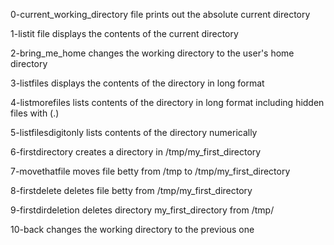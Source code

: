 0-current_working_directory file prints out the absolute current directory

1-listit file displays the contents of the current directory

2-bring_me_home changes the working directory to the user's home directory

3-listfiles displays the contents of the directory in long format

4-listmorefiles lists contents of the directory in long format including hidden files with (.)

5-listfilesdigitonly lists contents of the directory numerically

6-firstdirectory creates a directory in /tmp/my_first_directory

7-movethatfile moves file betty from /tmp to /tmp/my_first_directory

8-firstdelete deletes file betty from /tmp/my_first_directory

9-firstdirdeletion deletes directory my_first_directory from /tmp/

10-back changes the working directory to the previous one
